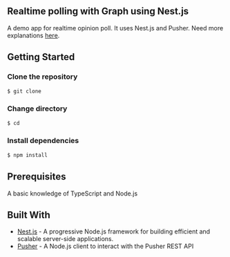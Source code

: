 ## Realtime polling with Graph using Nest.js

A demo app for realtime opinion poll. It uses Nest.js and Pusher. Need more explanations [here]().

## Getting Started

### Clone the repository
```bash
$ git clone 


```

### Change directory
```bash
$ cd 
```

### Install dependencies
```bash
$ npm install
```

## Prerequisites
A basic knowledge of TypeScript and Node.js

## Built With

* [Nest.js](https://nestjs.com/) - A progressive Node.js framework for building efficient and scalable server-side applications.
* [Pusher](https://pusher.com/) - A Node.js client to interact with the Pusher REST API